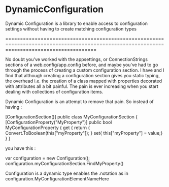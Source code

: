 DynamicConfiguration
====================

Dynamic Configuration is a library to enable access to configuration settings without having to create matching configuration types

===========================================================================================================================================

No doubt you've worked with the appsettings, or ConnectionStrings sections of a web.config/app.config before, and maybe you've had to go through the process of creating a custom configuration section. I have and I find that although creating a configuration section gives you static typing, the overhead i.e. the creation of a class mapped with properties decorated with attributes all a bit painful. The pain is ever increasing when you start dealing with collections of configuration items.

Dynamic Configuration is an attempt to remove that pain. So instead of having : 

[ConfigurationSection()]
public class MyConfigurationSection
{
	[ConfigurationProperty("MyProperty")]
	public bool MyConfigurationProperty
	{ 
	   get 
           { 
		return { Convert.ToBoolean(this["myProperty"]); 
           } 
	   set{ this["myProperty"] = value;}
	}
}

you have this : 

var configuration = new Configuration(); 
configuration.myConfigurationSection.FindMyProperty()


Configuration is a dynamic type enables the .notation as in configuration.MyConfigurationElementNameHere


